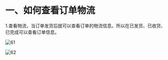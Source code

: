# 一、如何查看订单物流

1.查看物流，当订单发货后就可以查看订单的物流信息。所以在已发货、已收货、已完成可以查看订单信息。

![61](http://tradeany-test.oss-cn-qingdao.aliyuncs.com/2020/10/13/MjAyMDEwMTMwOTQ4MzMxNjE=.png)

![62](http://tradeany-test.oss-cn-qingdao.aliyuncs.com/2020/10/13/MjAyMDEwMTMwOTUxNDUyMDA=.png)